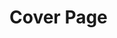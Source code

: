 # Cover Page
<!--
Development and Application

of a Closed-Loop Continuous Optical Neural Interface

*Procedures for real-time image processing, neural signal extraction,*

*and application to closed-loop control using wide-field Ca2+
fluorescence*

*with awake behaving animals*

Mark E. Bucklin

Boston University

2018

Doctor of Philosophy

**\
**

© 2018

Mark E. Bucklin

ALL RIGHTS RESERVED**\
**

APPROVED BY

Xue Han

Associate Professor of Biomedical Engineering

Jerome Mertz

Professor of Biomedical Engineering

David Boas

Director of Neurophotonics Center

Professor of Biomedical Engineering

Ian Davison

Assistant Professor of Biology

Thomas Bifano

Director of the Boston University Photonics Center

Professor of Mechanical Engineering -->
